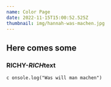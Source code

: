 ```yaml
---
name: Color Page
date: 2022-11-15T15:00:52.525Z
thumbnail: img/hannah-was-machen.jpg
---
```


## H﻿ere comes some

### **RICHY**-*RICH*text

`c onsole.log("Was will man machen")`
